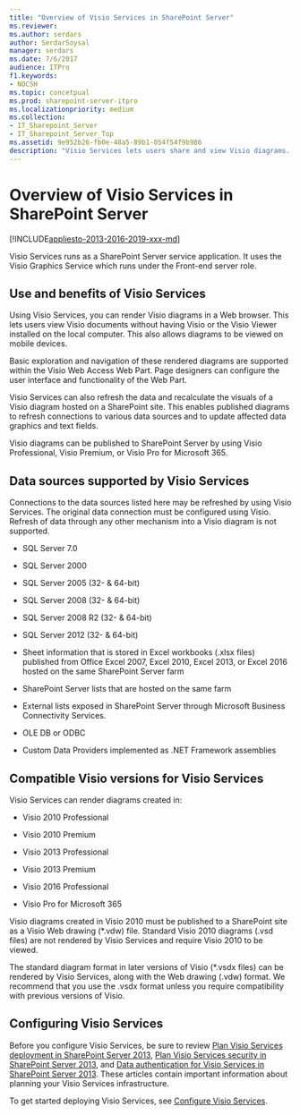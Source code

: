 ```yaml
---
title: "Overview of Visio Services in SharePoint Server"
ms.reviewer: 
ms.author: serdars
author: SerdarSoysal
manager: serdars
ms.date: 7/6/2017
audience: ITPro
f1.keywords:
- NOCSH
ms.topic: concetpual
ms.prod: sharepoint-server-itpro
ms.localizationpriority: medium
ms.collection:
- IT_Sharepoint_Server
- IT_Sharepoint_Server_Top
ms.assetid: 9e952b26-fb0e-48a5-89b1-054f54f9b986
description: "Visio Services lets users share and view Visio diagrams. It also enables data-connected Visio diagrams to be refreshed and updated from various data sources."
---
```


# Overview of Visio Services in SharePoint Server

[!INCLUDE[appliesto-2013-2016-2019-xxx-md](../includes/appliesto-2013-2016-2019-xxx-md.md)]
  
Visio Services runs as a SharePoint Server service application. It uses the Visio Graphics Service which runs under the Front-end server role.
  
## Use and benefits of Visio Services

Using Visio Services, you can render Visio diagrams in a Web browser. This lets users view Visio documents without having Visio or the Visio Viewer installed on the local computer. This also allows diagrams to be viewed on mobile devices.
  
Basic exploration and navigation of these rendered diagrams are supported within the Visio Web Access Web Part. Page designers can configure the user interface and functionality of the Web Part.
  
Visio Services can also refresh the data and recalculate the visuals of a Visio diagram hosted on a SharePoint site. This enables published diagrams to refresh connections to various data sources and to update affected data graphics and text fields.
  
Visio diagrams can be published to SharePoint Server by using Visio Professional, Visio Premium, or Visio Pro for Microsoft 365.
  
## Data sources supported by Visio Services

Connections to the data sources listed here may be refreshed by using Visio Services. The original data connection must be configured using Visio. Refresh of data through any other mechanism into a Visio diagram is not supported.
  
- SQL Server 7.0
    
- SQL Server 2000
    
- SQL Server 2005 (32- &amp; 64-bit)
    
- SQL Server 2008 (32- &amp; 64-bit)
    
- SQL Server 2008 R2 (32- &amp; 64-bit)
    
- SQL Server 2012 (32- &amp; 64-bit)
    
- Sheet information that is stored in Excel workbooks (.xlsx files) published from Office Excel 2007, Excel 2010, Excel 2013, or Excel 2016 hosted on the same SharePoint Server farm
    
- SharePoint Server lists that are hosted on the same farm
    
- External lists exposed in SharePoint Server through Microsoft Business Connectivity Services.
    
- OLE DB or ODBC 
    
- Custom Data Providers implemented as .NET Framework assemblies
    
## Compatible Visio versions for Visio Services

Visio Services can render diagrams created in: 
  
- Visio 2010 Professional
    
- Visio 2010 Premium
    
- Visio 2013 Professional
    
- Visio 2013 Premium
    
- Visio 2016 Professional
    
- Visio Pro for Microsoft 365
    
Visio diagrams created in Visio 2010 must be published to a SharePoint site as a Visio Web drawing (\*.vdw) file. Standard Visio 2010 diagrams (.vsd files) are not rendered by Visio Services and require Visio 2010 to be viewed.
  
The standard diagram format in later versions of Visio (\*.vsdx files) can be rendered by Visio Services, along with the Web drawing (.vdw) format. We recommend that you use the .vsdx format unless you require compatibility with previous versions of Visio.
  
## Configuring Visio Services

Before you configure Visio Services, be sure to review [Plan Visio Services deployment in SharePoint Server 2013](plan-visio-services-deployment.md), [Plan Visio Services security in SharePoint Server 2013](visio-services-security-planning.md), and [Data authentication for Visio Services in SharePoint Server 2013](data-authentication-for-visio-services.md). These articles contain important information about planning your Visio Services infrastructure.
  
To get started deploying Visio Services, see [Configure Visio Services](./configure-visio-services.md).
